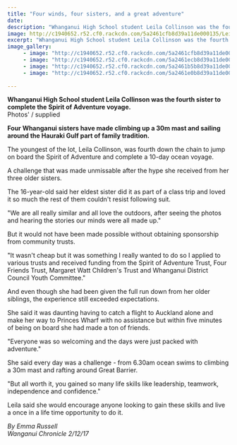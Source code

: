 ```yaml
---
title: "Four winds, four sisters, and a great adventure"
date: 
description: "Whanganui High School student Leila Collinson was the fourth sister to complete the Spirit of Adventure voyage..."
image: http://c1940652.r52.cf0.rackcdn.com/5a2461cfb8d39a11de000135/Leila-Collinson.jpg
excerpt: "Whanganui High School student Leila Collinson was the fourth sister to complete the Spirit of Adventure voyage."
image_gallery:
     - image: "http://c1940652.r52.cf0.rackcdn.com/5a2461cfb8d39a11de000135/Leila-Collinson.jpg"
     - image: "http://c1940652.r52.cf0.rackcdn.com/5a2461ecb8d39a11de000139/Zara-Collinson.jpg"
     - image: "http://c1940652.r52.cf0.rackcdn.com/5a2461b5b8d39a11de000133/Aysha-Collinson.jpg"
     - image: "http://c1940652.r52.cf0.rackcdn.com/5a2461e0b8d39a11de000137/Sophia-Collinson.jpg"
    
---
```


<p><span><strong>Whanganui High School student Leila Collinson was the fourth sister to complete the Spirit of Adventure voyage.</strong> <br />Photos' / supplied</span></p>
<p class="element element-paragraph"><strong>Four Whanganui sisters have made climbing up a 30m mast and sailing around the Hauraki Gulf part of family tradition.</strong></p>
<p class="element element-paragraph">The youngest of the lot, Leila Collinson, was fourth down the chain to jump on board the Spirit of Adventure and complete a 10-day ocean voyage.</p>
<p class="element element-paragraph">A challenge that was made unmissable after the hype she received from her three older sisters.</p>
<p class="element element-paragraph">The 16-year-old said her eldest sister did it as part of a class trip and loved it so much the rest of them couldn't resist following suit.</p>
<p class="element element-paragraph">"We are all really similar and all love the outdoors, after seeing the photos and hearing the stories our minds were all made up."</p>
<p class="element element-paragraph">But it would not have been made possible without obtaining sponsorship from community trusts.</p>
<p class="element element-paragraph">"It wasn't cheap but it was something I really wanted to do so I applied to various trusts and received funding from the Spirit of Adventure Trust, Four Friends Trust, Margaret Watt Children's Trust and Whanganui District Council Youth Committee."</p>
<p class="element element-paragraph">And even though she had been given the full run down from her older siblings, the experience still exceeded expectations.</p>
<p class="element element-paragraph">She said it was daunting having to catch a flight to Auckland alone and make her way to Princes Wharf with no assistance but within five minutes of being on board she had made a ton of friends.</p>
<p class="element element-paragraph">"Everyone was so welcoming and the days were just packed with adventure."</p>
<p class="element element-paragraph">She said every day was a challenge - from 6.30am ocean swims to climbing a 30m mast and rafting around Great Barrier.</p>
<p class="element element-paragraph">"But all worth it, you gained so many life skills like leadership, teamwork, independence and confidence."</p>
<p class="element element-paragraph">Leila said she would encourage anyone looking to gain these skills and live a once in a life time opportunity to do it.</p>
<p><em>By&nbsp;Emma Russell<br />Wanganui Chronicle 2/12/17</em></p>

